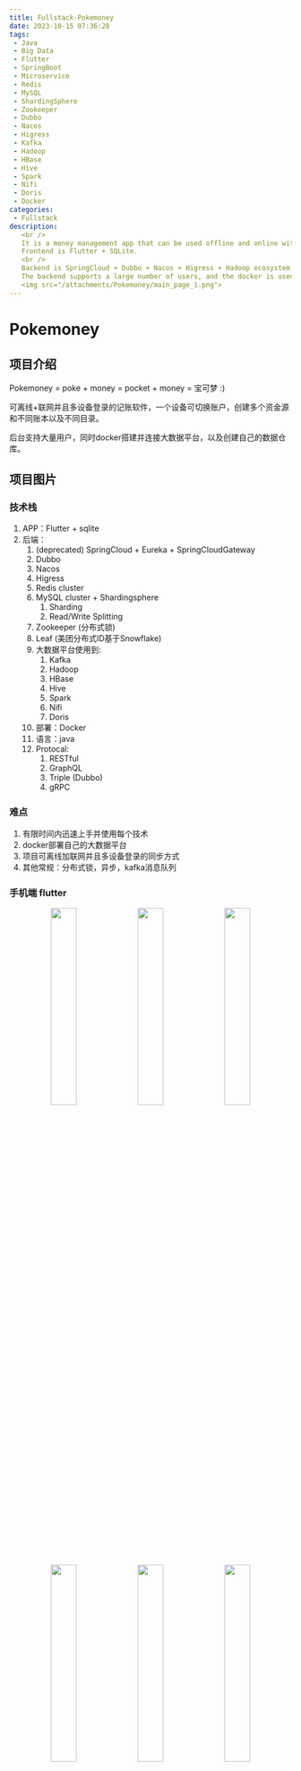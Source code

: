 ```yaml
---
title: Fullstack-Pokemoney
date: 2023-10-15 07:36:28
tags:
 - Java
 - Big Data
 - Flutter
 - SpringBoot
 - Microservice
 - Redis
 - MySQL
 - ShardingSphere
 - Zookeeper
 - Dubbo
 - Nacos
 - Higress
 - Kafka
 - Hadoop
 - HBase
 - Hive
 - Spark
 - Nifi
 - Doris
 - Docker
categories:
 - Fullstack
description: 
   <br />
   It is a money management app that can be used offline and online with syncronization, and can be logged in on multiple devices with syncronization. 
   Frontend is Flutter + SQLite.
   <br />
   Backend is SpringCloud + Dubbo + Nacos + Higress + Hadoop ecosystem + Nifi + Spark + Doris + Kafka + Zookeeper + Redis + MySQL + Docker. 
   The backend supports a large number of users, and the docker is used to build and connect to the big data platform, as well as create its own data warehouse.
   <img src="/attachments/Pokemoney/main_page_1.png">
---
```

# Pokemoney

## 项目介绍
Pokemoney = poke + money = pocket + money = 宝可梦 :)

可离线+联网并且多设备登录的记账软件，一个设备可切换账户，创建多个资金源和不同账本以及不同目录。

后台支持大量用户，同时docker搭建并连接大数据平台，以及创建自己的数据仓库。

## 项目图片

### 技术栈
1. APP：Flutter + sqlite
2. 后端：
   1. (deprecated) SpringCloud + Eureka + SpringCloudGateway
   2. Dubbo
   3. Nacos
   4. Higress
   5. Redis cluster
   6. MySQL cluster + Shardingsphere
      1. Sharding
      2. Read/Write Splitting
   7. Zookeeper (分布式锁)
   8. Leaf (美团分布式ID基于Snowflake)
   9. 大数据平台使用到:
      1.  Kafka
      2.  Hadoop
      3.  HBase
      4.  Hive
      5.  Spark
      6.  Nifi
      7.  Doris
   10. 部署：Docker
   11. 语言：java
   12. Protocal:
       1.  RESTful
       2.  GraphQL
       3.  Triple (Dubbo)
       1.  gRPC

### 难点
1. 有限时间内迅速上手并使用每个技术
2. docker部署自己的大数据平台
3. 项目可离线加联网并且多设备登录的同步方式
4. 其他常规：分布式锁，异步，kafka消息队列

### 手机端 flutter

<div style="text-align:center;">
    <img src="/attachments/Pokemoney/login_page.png" width="30%" style="display:inline-block;">
    <img src="/attachments/Pokemoney/Ledger_books.png" width="30%" style="display:inline-block;">
    <img src="/attachments/Pokemoney/The_app_navigation.png" width="30%" style="display:inline-block;">
    <img src="/attachments/Pokemoney/main_page_1.png" width="30%" style="display:inline-block;">
    <img src="/attachments/Pokemoney/Funds_main.png" width="30%" style="display:inline-block;">
    <img src="/attachments/Pokemoney/Funds_MoreDetails.png" width="30%" style="display:inline-block;">
</div>

### 后端架构
1. v1: SpringClould + Eureka + SpringCloudGateway
![alt text](/attachments/Pokemoney/Frame_1.png)
2. v2: Dubbo + Nacos + SpringCloudGateway
![alt text](/attachments/Pokemoney/Frame_2.png) 
3. v3: Dubbo + Nacos + Higress
![alt text](/attachments/Pokemoney/Frame_6.png)

### 大数据架构
1. v1
![alt text](/attachments/Pokemoney/Frame_3.png)
2. v2
![alt text](/attachments/Pokemoney/Frame_4.png) 

## 代码链接
未开源：
[Pokemoney记账软件](https://github.com/DuGuYifei/Pokemoney)